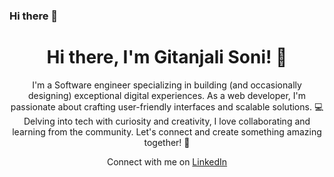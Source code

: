 ### Hi there 👋

<!--
**gitanjalisoni/gitanjalisoni** is a ✨ _special_ ✨ repository because its `README.md` (this file) appears on your GitHub profile.

Here are some ideas to get you started:

- 🔭 I’m currently working on ...
- 🌱 I’m currently learning ...
- 👯 I’m looking to collaborate on ...
- 🤔 I’m looking for help with ...
- 💬 Ask me about ...
- 📫 How to reach me: ...
- 😄 Pronouns: ...
- ⚡ Fun fact: ...
-->
<h1 align="center"> Hi there, I'm Gitanjali Soni! 👋</h1>
<p align="center">I'm a Software engineer specializing in building (and occasionally designing) exceptional digital experiences. As a web developer, I'm passionate about crafting user-friendly interfaces and scalable solutions. 💻 Delving into tech with curiosity and creativity, I love collaborating and learning from the community. Let's connect and create something amazing together! 🌱</p>
<p align="center">
  Connect with me on <a href="www.linkedin.com/in/gitanjali-soni">LinkedIn</a>
</p>
